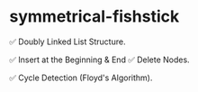 # symmetrical-fishstick

✅ Doubly Linked List Structure.

✅ Insert at the Beginning & End
✅ Delete Nodes.

✅ Cycle Detection (Floyd's Algorithm). 